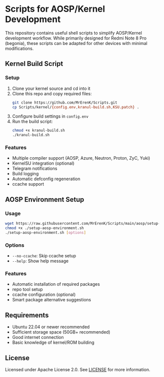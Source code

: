 # Scripts for AOSP/Kernel Development

This repository contains useful shell scripts to simplify AOSP/Kernel development workflow. While primarily designed for Redmi Note 8 Pro (begonia), these scripts can be adapted for other devices with minimal modifications.

## Kernel Build Script

### Setup

1. Clone your kernel source and cd into it
2. Clone this repo and copy required files:
   ```bash
   git clone https://github.com/MrErenK/Scripts.git
   cp Scripts/kernel/{config.env,kranul-build.sh,KSU.patch} .
   ```
3. Configure build settings in `config.env`
4. Run the build script:
   ```bash
   chmod +x kranul-build.sh
   ./kranul-build.sh
   ```

### Features

- Multiple compiler support (AOSP, Azure, Neutron, Proton, ZyC, Yuki)
- KernelSU integration (optional)
- Telegram notifications
- Build logging
- Automatic defconfig regeneration
- ccache support

## AOSP Environment Setup

### Usage

```bash
wget https://raw.githubusercontent.com/MrErenK/Scripts/main/aosp/setup-aosp-environment.sh
chmod +x ./setup-aosp-environment.sh
./setup-aosp-environment.sh [options]
```

### Options

- `--no-ccache`: Skip ccache setup
- `--help`: Show help message

### Features

- Automatic installation of required packages
- repo tool setup
- ccache configuration (optional)
- Smart package alternative suggestions

## Requirements

- Ubuntu 22.04 or newer recommended
- Sufficient storage space (50GB+ recommended)
- Good internet connection
- Basic knowledge of kernel/ROM building

## License

Licensed under Apache License 2.0. See [LICENSE](LICENSE) for more information.
